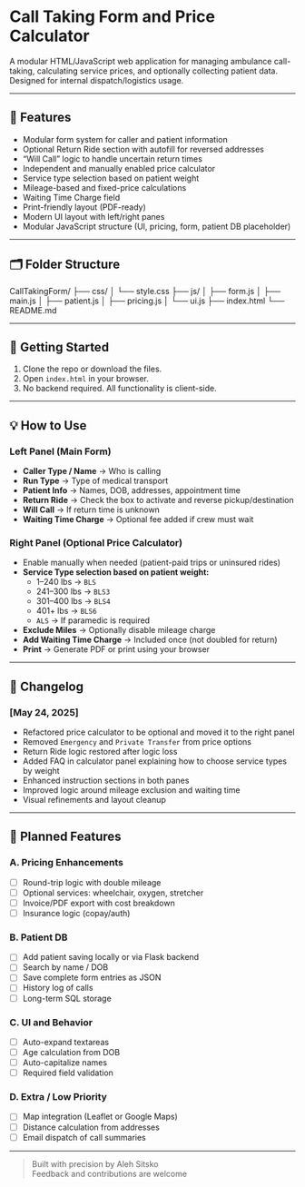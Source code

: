 # Call Taking Form and Price Calculator

A modular HTML/JavaScript web application for managing ambulance call-taking, calculating service prices, and optionally collecting patient data. Designed for internal dispatch/logistics usage.

---

## 🔧 Features

- Modular form system for caller and patient information
- Optional Return Ride section with autofill for reversed addresses
- “Will Call” logic to handle uncertain return times
- Independent and manually enabled price calculator
- Service type selection based on patient weight
- Mileage-based and fixed-price calculations
- Waiting Time Charge field
- Print-friendly layout (PDF-ready)
- Modern UI layout with left/right panes
- Modular JavaScript structure (UI, pricing, form, patient DB placeholder)

---

## 🗂 Folder Structure

CallTakingForm/
├── css/
│ └── style.css
├── js/
│ ├── form.js
│ ├── main.js
│ ├── patient.js
│ ├── pricing.js
│ └── ui.js
├── index.html
└── README.md


---

## 🚀 Getting Started

1. Clone the repo or download the files.
2. Open `index.html` in your browser.
3. No backend required. All functionality is client-side.

---

## 💡 How to Use

### Left Panel (Main Form)
- **Caller Type / Name** → Who is calling
- **Run Type** → Type of medical transport
- **Patient Info** → Names, DOB, addresses, appointment time
- **Return Ride** → Check the box to activate and reverse pickup/destination
- **Will Call** → If return time is unknown
- **Waiting Time Charge** → Optional fee added if crew must wait

### Right Panel (Optional Price Calculator)
- Enable manually when needed (patient-paid trips or uninsured rides)
- **Service Type selection based on patient weight:**
  - 1–240 lbs → `BLS`
  - 241–300 lbs → `BLS3`
  - 301–400 lbs → `BLS4`
  - 401+ lbs → `BLS6`
  - `ALS` → If paramedic is required
- **Exclude Miles** → Optionally disable mileage charge
- **Add Waiting Time Charge** → Included once (not doubled for return)
- **Print** → Generate PDF or print using your browser

---

## 📝 Changelog

### [May 24, 2025]
- Refactored price calculator to be optional and moved it to the right panel
- Removed `Emergency` and `Private Transfer` from price options
- Return Ride logic restored after logic loss
- Added FAQ in calculator panel explaining how to choose service types by weight
- Enhanced instruction sections in both panes
- Improved logic around mileage exclusion and waiting time
- Visual refinements and layout cleanup

---

## 🔮 Planned Features

### A. Pricing Enhancements
- [ ] Round-trip logic with double mileage
- [ ] Optional services: wheelchair, oxygen, stretcher
- [ ] Invoice/PDF export with cost breakdown
- [ ] Insurance logic (copay/auth)

### B. Patient DB
- [ ] Add patient saving locally or via Flask backend
- [ ] Search by name / DOB
- [ ] Save complete form entries as JSON
- [ ] History log of calls
- [ ] Long-term SQL storage

### C. UI and Behavior
- [ ] Auto-expand textareas
- [ ] Age calculation from DOB
- [ ] Auto-capitalize names
- [ ] Required field validation

### D. Extra / Low Priority
- [ ] Map integration (Leaflet or Google Maps)
- [ ] Distance calculation from addresses
- [ ] Email dispatch of call summaries

---

> Built with precision by Aleh Sitsko  
> Feedback and contributions are welcome
